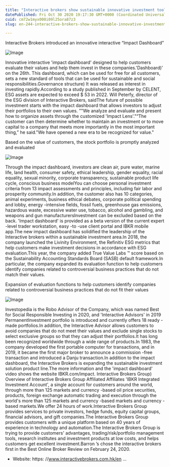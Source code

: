 ```yaml
---
title: "Interactive brokers show sustainable innovative investment tools"
datePublished: Fri Oct 30 2020 19:17:30 GMT+0000 (Coordinated Universal Time)
cuid: cm72w1myx000i09l25ora87z3
slug: en-244-interactive-brokers-show-sustainable-innovative-investment-tools

---
```



Interactive Brokers introduced an innovative interactive “Impact Dashboard”

![Image](https://cdn.hashnode.com/res/hashnode/image/upload/v1739423836290/eff78a41-32c4-4106-9e3e-7b62424c4282.jpeg)

Innovative interactive 'impact dashboard' designed to help customers evaluate their values ​​and help them invest in these companies.'Dashboard)' on the 26th. This dashboard, which can be used for free for all customers, sets a new standard of tools that can be used for sustainable and social responsibilities.Governance structure) It was released as interest in investing rapidly.According to a study published in September by CELENT, ESG assets are expected to exceed $ 53 in 2022. Will Peterfy, director of the ESG division of Interactive Brokers, saidThe future of possible investment starts with the impact dashboard that allows investors to adjust their portfolios to their own values. ”"We analyze and evaluate and present how to organize assets through the customized 'Impact Lens'."“The customer can then determine whether to maintain an investment or to move capital to a company that meets more importantly in the most important thing,” he said."We have opened a new era to be recognized for value."

Based on the value of customers, the stock portfolio is promptly analyzed and evaluated

![Image](https://cdn.hashnode.com/res/hashnode/image/upload/v1739423838895/41aabd35-9ccf-4a35-8e8e-02375366b6a4.jpeg)

Through the impact dashboard, investors are clean air, pure water, marine life, land health, consumer safety, ethical leadership, gender equality, racial equality, sexual minority, corporate transparency, sustainable product life cycle, conscious business modelYou can choose personal investment criteria from 13 impact assessments and principles, including fair labor and prosperity community.In addition, the customer also has 10 categories, animal experiments, business ethical debates, corporate political spending and lobby, energy -intensive fields, fossil fuels, greenhouse gas emissions, hazardous waste, excessive water use, tobacco, alcohol and gambling, and weapons and gun manufacturersInvestment can be excluded based on the back. 'Impact dashboard' is provided as a beta version of the current expert -level trader workstation, easy -to -use client portal and IBKR mobile app.The new impact dashboard has solidified the leadership of the Interactive brokers within a sustainable investment area.In 2018, the company launched the Livinity Environment, the Refinitiv ESG metrics that help customers make investment decisions in accordance with ESG evaluation.This year, the company added True Value Labs ™ score based on the Sustainability Accounting Standards Board (SASB) default framework.In particular, the company expanded its evaluation function to help customers identify companies related to controversial business practices that do not match their values.

Expansion of evaluation functions to help customers identify companies related to controversial business practices that do not fit their values

![Image](https://cdn.hashnode.com/res/hashnode/image/upload/v1739423840707/32be8823-2b1d-4845-83bd-0c224d18ffef.jpeg)

Investopedia is the Robo Advisor of the Company, which was named Best for Social Responsible Investing in 2020, and 'Interactive Advisors' in 2019 PermanentInvestment portfolio is introduced and currently offers 18 ready -made portfolios.In addition, the Interactive Advisor allows customers to avoid companies that do not meet their values ​​and exclude single stocks to select exclusive groups so that they can adjust their portfolios.It has long been recognized worldwide through a wide range of products.In 1983, the company developed the first portable computer for transactions, and in 2019, it became the first major broker to announce a commission -free transaction and introduced a Danju transaction.In addition to the impact dashboard, the Interactive Brokers is expanding the sustainable investment solution product line.The more information and the 'impact dashboard' video shows the website IBKR.com/impact. Interactive Brokers Group) Overview of Interactive Brokers Group Affiliated Affiliates 'IBKR Integrated Investment Account', a single account for customers around the world, through more than 125 markets and currency -based oil price securities, products, foreign exchange automatic trading and execution through the world's more than 125 markets and currency -based markets and currency -based markets.We offer 24 hours of work.Interactive Brokers Group provides services to private investors, hedge funds, equity capital groups, financial advisors, and gift companies.The Interactive Brokers Group provides customers with a unique platform based on 40 years of experience in technology and automation.The Interactive Brokers Group is trying to provide customers' advantages, trading/risk/portfolio management tools, research institutes and investment products at low costs, and helps customers get excellent investment.Barron ’s chose the interactive brokers first in the Best Online Broker Review on February 24, 2020.

- Website: https: //www.interactivebrokers.com.hk/en ...